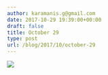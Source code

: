 ```yaml
---
author: karamanis.g@gmail.com
date: 2017-10-29 19:39:00+00:00
draft: false
title: October 29
type: post
url: /blog/2017/10/october-29
---
```




  
   ![](/images/2017-10-29-201710october-29/IMG_2520.jpg)

  


